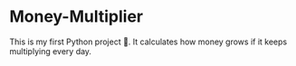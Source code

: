 # Money-Multiplier
This is my first Python project 🎉. It calculates how money grows if it keeps multiplying every day.
